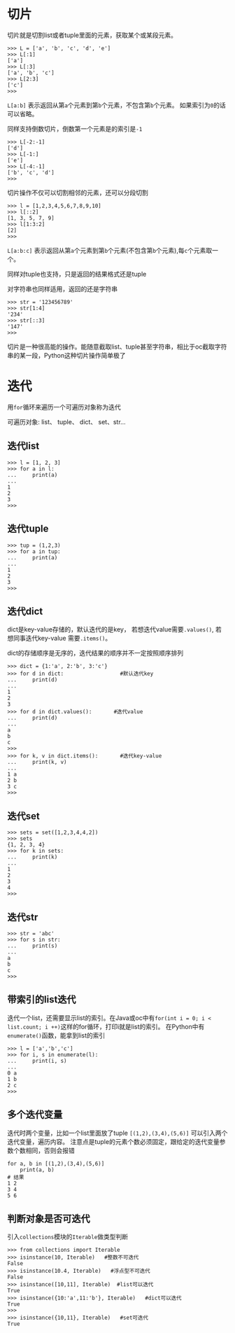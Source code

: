 # 切片

切片就是切割list或者tuple里面的元素，获取某个或某段元素。

```
>>> L = ['a', 'b', 'c', 'd', 'e']
>>> L[:1]
['a']
>>> L[:3]
['a', 'b', 'c']
>>> L[2:3]
['c']
>>> 
```

`L[a:b]` 表示返回从第`a`个元素到第`b`个元素，不包含第`b`个元素。 如果索引为`0`的话可以省略。

同样支持倒数切片，倒数第一个元素是的索引是`-1`

```
>>> L[-2:-1]
['d']
>>> L[-1:]
['e']
>>> L[-4:-1]
['b', 'c', 'd']
>>> 
```

切片操作不仅可以切割相邻的元素，还可以分段切割

```
>>> l = [1,2,3,4,5,6,7,8,9,10]
>>> l[::2]
[1, 3, 5, 7, 9]
>>> l[1:3:2]
[2]
>>>
``` 

`L[a:b:c]` 表示返回从第`a`个元素到第`b`个元素(不包含第`b`个元素),每`c`个元素取一个。

同样对tuple也支持，只是返回的结果格式还是tuple

对字符串也同样适用，返回的还是字符串

```
>>> str = '123456789'
>>> str[1:4]
'234'
>>> str[::3]
'147'
>>> 
```

切片是一种很高能的操作。能随意截取list、tuple甚至字符串，相比于oc截取字符串的某一段，Python这种切片操作简单极了

# 迭代

用`for`循环来遍历一个可遍历对象称为迭代

可遍历对象: list、 tuple、 dict、 set、str...

## 迭代list

```
>>> l = [1, 2, 3]
>>> for a in l:
...     print(a)
... 
1
2
3
>>> 
```

## 迭代tuple

```
>>> tup = (1,2,3)
>>> for a in tup:
...     print(a)
... 
1
2
3
>>>
```

## 迭代dict

dict是key-value存储的，默认迭代的是key， 若想迭代value需要`.values()`, 若想同事迭代key-value 需要`.items()`。

dict的存储顺序是无序的，迭代结果的顺序并不一定按照顺序排列

```
>>> dict = {1:'a', 2:'b', 3:'c'}
>>> for d in dict:					#默认迭代key
...     print(d)
... 
1
2
3
>>> for d in dict.values():       #迭代value
...     print(d)
... 
a
b
c
>>> 
>>> for k, v in dict.items():		#迭代key-value
...     print(k, v)
... 
1 a
2 b
3 c
>>> 
```

## 迭代set

```
>>> sets = set([1,2,3,4,4,2])
>>> sets
{1, 2, 3, 4}
>>> for k in sets:
...     print(k)
... 
1
2
3
4
>>> 
```

## 迭代str

```
>>> str = 'abc'
>>> for s in str:
...     print(s)
... 
a
b
c
>>> 
```

## 带索引的list迭代

迭代一个list，还需要显示list的索引。在Java或oc中有`for(int i = 0; i < list.count; i ++)`这样的for循环，打印i就是list的索引。 在Python中有`enumerate()`函数，能拿到list的索引

```
>>> l = ['a','b','c']
>>> for i, s in enumerate(l):
...     print(i, s)
... 
0 a
1 b
2 c
>>> 
```

## 多个迭代变量

迭代时两个变量，比如一个list里面放了tuple `[(1,2),(3,4),(5,6)]` 可以引入两个迭代变量，遍历内容。 注意点是tuple的元素个数必须固定，跟给定的迭代变量参数个数相同，否则会报错

```
for a, b in [(1,2),(3,4),(5,6)]
	print(a, b)
# 结果
1 2
3 4
5 6
```

## 判断对象是否可迭代

引入`collections`模块的`Iterable`做类型判断

```
>>> from collections import Iterable
>>> isinstance(10, Iterable)   #整数不可迭代
False
>>> isinstance(10.4, Iterable)   #浮点型不可迭代
False
>>> isinstance([10,11], Iterable)  #list可以迭代
True
>>> isinstance({10:'a',11:'b'}, Iterable)   #dict可以迭代
True
>>> 
>>> isinstance({10,11}, Iterable)   #set可迭代
True
```